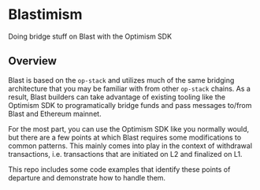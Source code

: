 # Blastimism 

Doing bridge stuff on Blast with the Optimism SDK

## Overview

Blast is based on the `op-stack` and utilizes much of the same bridging architecture that you may be familiar with from other `op-stack` chains. As a result, Blast builders can take advantage of existing tooling like the Optimism SDK to programatically bridge funds and pass messages to/from Blast and Ethereum mainnet. 

For the most part, you can use the Optimism SDK like you normally would, but there are a few points at which Blast requires some modifications to common patterns. This mainly comes into play in the context of withdrawal transactions, i.e. transactions that are initiated on L2 and finalized on L1. 

This repo includes some code examples that identify these points of departure and demonstrate how to handle them.